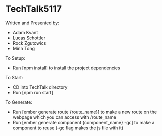 # TechTalk5117

Written and Presented by:
- Adam Kvant
- Lucas Schottler
- Rock Zgutowics
- Minh Tong

To Setup:
- Run [npm install] to install the project dependencies

To Start:
- CD into TechTalk directory
- Run [npm run start]

To Generate:
- Run [ember generate route {route_name}] to make a new route on the webpage which you can access with /route_name
- Run [ember generate component {component_name} -gc] to make a component to reuse (-gc flag makes the js file with it)